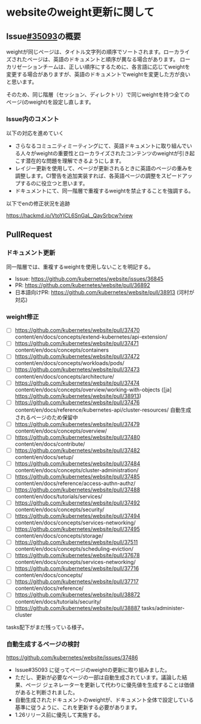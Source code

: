 # websiteのweight更新に関して

## Issue[#35093](https://github.com/kubernetes/website/issues/35093)の概要

weightが同じページは、タイトル文字列の順序でソートされます。ローカライズされたページは、英語のドキュメントと順序が異なる場合があります。
ローカリゼーションチームは、正しい順序にするために、各言語に応じてweightを変更する場合がありますが、英語のドキュメントでweightを変更した方が良いと思います。

そのため、同じ階層（セッション、ディレクトリ）で同じweightを持つ全てのページ(のweight)を設定し直します。

### Issue内のコメント

以下の対応を進めていく

- さらなるコミュニティミーティングにて、英語ドキュメントに取り組んでいる人々がweightの重要性とローカライズされたコンテンツのweightが引き起こす潜在的な問題を理解できるようにします。
- レイジー更新を使用して、ページが更新されるときに英語のページの重みを調整します。CI警告を追加実装すれば、各英語ページの調整をスピードアップするのに役立つと思います。
- ドキュメントにて、同一階層で重複するweightを禁止することを強調する。

以下でenの修正状況を追跡

https://hackmd.io/VtoYICL6SnGaL_QaySrbcw?view


## PullRequest

### ドキュメント更新

同一階層では、重複するweightを使用しないことを明記する。
- Issue: https://github.com/kubernetes/website/issues/36845
- PR: https://github.com/kubernetes/website/pull/36892
- 日本語向けPR: https://github.com/kubernetes/website/pull/38913  (河村が対応)

### weight修正

- [ ] https://github.com/kubernetes/website/pull/37470 content/en/docs/concepts/extend-kubernetes/api-extension/
- [ ] https://github.com/kubernetes/website/pull/37471 content/en/docs/concepts/containers
- [ ] https://github.com/kubernetes/website/pull/37472 content/en/docs/concepts/workloads/pods/
- [ ] https://github.com/kubernetes/website/pull/37473 content/en/docs/concepts/architecture/
- [ ] https://github.com/kubernetes/website/pull/37474 content/en/docs/concepts/overview/working-with-objects ([ja] https://github.com/kubernetes/website/pull/38913)
- [ ] https://github.com/kubernetes/website/pull/37476 content/en/docs/reference/kubernetes-api/cluster-resources/ 自動生成されるページのため保留中
- [ ] https://github.com/kubernetes/website/pull/37479 content/en/docs/concepts/overview/
- [ ] https://github.com/kubernetes/website/pull/37480 content/en/docs/contribute/
- [ ] https://github.com/kubernetes/website/pull/37482 content/en/docs/setup/
- [ ] https://github.com/kubernetes/website/pull/37484 content/en/docs/concepts/cluster-administration/
- [ ] https://github.com/kubernetes/website/pull/37485 content/en/docs/reference/access-authn-authz/
- [ ] https://github.com/kubernetes/website/pull/37488 content/en/docs/tutorials/services/
- [ ] https://github.com/kubernetes/website/pull/37492 content/en/docs/concepts/security/
- [ ] https://github.com/kubernetes/website/pull/37494 content/en/docs/concepts/services-networking/
- [ ] https://github.com/kubernetes/website/pull/37495 content/en/docs/concepts/storage/
- [ ] https://github.com/kubernetes/website/pull/37511 content/en/docs/concepts/scheduling-eviction/
- [ ] https://github.com/kubernetes/website/pull/37678 content/en/docs/concepts/services-networking/
- [ ] https://github.com/kubernetes/website/pull/37716 content/en/docs/concepts/
- [ ] https://github.com/kubernetes/website/pull/37717 content/en/docs/reference/
- [ ] https://github.com/kubernetes/website/pull/38872 content/en/docs/tutorials/security/
- [ ] https://github.com/kubernetes/website/pull/38887 tasks/administer-cluster

tasks配下がまだ残っている様子。

### 自動生成するページの検討

https://github.com/kubernetes/website/issues/37486

- Issue#35093 に従ってページのweightの更新に取り組みました。
- ただし、更新が必要なページの一部は自動生成されています。議論した結果、ページ ジェネレーターを更新して代わりに優先値を生成することは価値があると判断されました。
- 自動生成されたドキュメントのweightが、ドキュメント全体で設定している基準に従うように、これを更新する必要があります。
- 1.26リリース前に優先して実施する。
 
